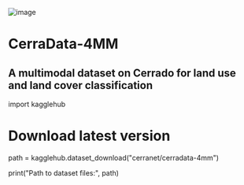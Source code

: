 ![image](visual_setup/Head.png)

# CerraData-4MM
## A multimodal dataset on Cerrado for land use and land cover classification

import kagglehub

# Download latest version
path = kagglehub.dataset_download("cerranet/cerradata-4mm")

print("Path to dataset files:", path)
